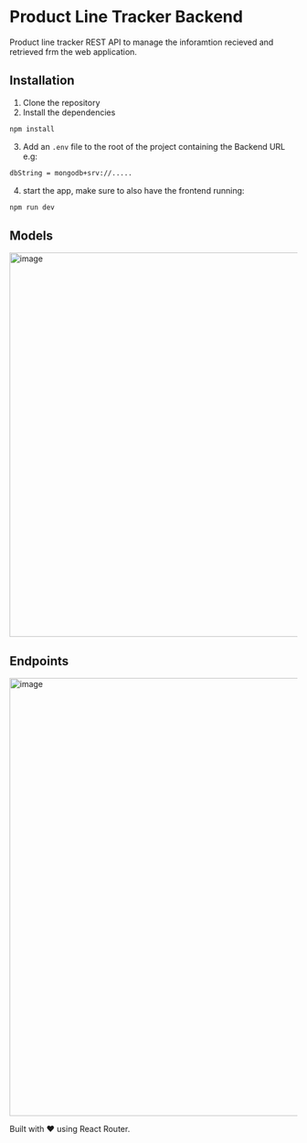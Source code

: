 # Product Line Tracker Backend
Product line tracker REST API to manage the inforamtion recieved and retrieved frm the web application.

## Installation
1. Clone the repository
2. Install the dependencies
  ```bash
  npm install
  ```
3. Add an ``.env`` file to the root of the project containing the Backend URL e.g:
  ```bash
 dbString = mongodb+srv://.....
  ```
4. start the app, make sure to also have the frontend running:
  ```bash
 npm run dev
  ```
## Models
<img width="715" height="673" alt="image" src="https://github.com/user-attachments/assets/abef6cdd-560d-430c-b37d-72502b217a0f" />


## Endpoints

   <img width="1815" height="767" alt="image" src="https://github.com/user-attachments/assets/46548e36-83f7-401b-a522-d0d1926d5d07" />


Built with ❤️ using React Router.
